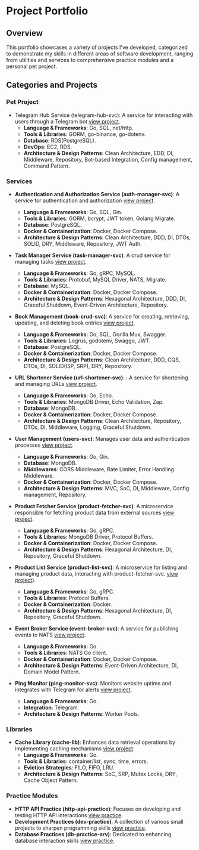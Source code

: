 # Project Portfolio

## Overview
This portfolio showcases a variety of projects I've developed, categorized to demonstrate my skills in different areas of software development, ranging from utilities and services to comprehensive practice modules and a personal pet project.

## Categories and Projects

### Pet Project

- Telegram Hub Service (telegram-hub-svc): A service for interacting with users through a Telegram bot [view project](https://github.com/bohexists/telegram-hub-svc).
  - **Language & Frameworks**: Go, SQL, net/http.
  - **Tools & Libraries**: GORM, go-binance, go-dotenv.
  - **Database**: RDS(PostgreSQL).
  - **DevOps**: EC2, RDS.
  - **Architecture & Design Patterns**: Clean Architecture, EDD, DI, Middleware, Repository, Bot-based Integration, Config management, Command Pattern.

### Services

- **Authentication and Authorization Service (auth-manager-svc)**: A service for authentication and authorization [view project](https://github.com/bohexists/auth-manager-svc).
  - **Language & Frameworks**: Go, SQL, Gin.
  - **Tools & Libraries**: GORM, bcrypt, JWT token, Golang Migrate.
  - **Database**: PostgreSQL.
  - **Docker & Containerization**: Docker, Docker Compose.
  - **Architecture & Design Patterns**: Clean Architecture, DDD, DI, DTOs, SOLID, DRY, Middleware, Repository, JWT Auth.


- **Task Manager Service (task-manager-svc)**: A crud service for managing tasks [view project](https://github.com/bohexists/auth-manager-svc).
  - **Language & Frameworks**: Go, gRPC, MySQL.
  - **Tools & Libraries**: Protobuf, MySQL Driver, NATS, Migrate.
  - **Database**: MySQL.
  - **Docker & Containerization**: Docker, Docker Compose.
  - **Architecture & Design Patterns**: Hexagonal Architecture, DDD, DI, Graceful Shutdown, Event-Driven Architecture, Repository.


- **Book Management (book-crud-svc)**: A service for creating, retrieving, updating, and deleting book entries [view project](https://github.com/bohexists/book-crud-svc).
  - **Language & Frameworks**: Go, SQL, Gorilla Mux, Swagger.
  - **Tools & Libraries**: Logrus, godotenv, Swaggo, JWT.
  - **Database**: PostgreSQL.
  - **Docker & Containerization**: Docker, Docker Compose.
  - **Architecture & Design Patterns**: Clean Architecture, DDD, CQS, DTOs, DI, SOLID(ISP, SRP), DRY, Repository.


- **URL Shortener Service (url-shortener-svc)**: : A service for shortening and managing URLs [view project](https://github.com/bohexists/url-shortener-svc).
  - **Language & Frameworks**: Go, Echo.
  - **Tools & Libraries**: MongoDB Driver, Echo Validation, Zap.
  - **Database**: MongoDB.
  - **Docker & Containerization**: Docker, Docker Compose.
  - **Architecture & Design Patterns**: Clean Architecture, Repository, DTOs, DI, Middleware, Logging, Graceful Shutdown.


- **User Management (users-svc)**: Manages user data and authentication processes [view project](https://github.com/bohexists/users-svc).
    - **Language & Frameworks**: Go, Gin.
    - **Database**: MongoDB.
    - **Middlewares**: CORS Middleware, Rate Limiter, Error Handling Middleware.
    - **Docker & Containerization**: Docker, Docker Compose.
    - **Architecture & Design Patterns**: MVC, SoC, DI, Middleware, Config management, Repository.


- **Product Fetcher Service (product-fetcher-svc)**: A microservice responsible for fetching product data from external sources [view project](https://github.com/bohexists/product-fetcher-svc).
  - **Language & Frameworks**: Go, gRPC.
  - **Tools & Libraries**: MongoDB Driver, Protocol Buffers.
  - **Docker & Containerization**: Docker, Docker Compose.
  - **Architecture & Design Patterns**: Hexagonal Architecture, DI, Repository, Graceful Shutdown.


- **Product List Service (product-list-svc)**: A microservice for listing and managing product data, interacting with product-fetcher-svc. [view project](https://github.com/bohexists/product-list-svc)).
  - **Language & Frameworks**: Go, gRPC.
  - **Tools & Libraries**: Protocol Buffers.
  - **Docker & Containerization**: Docker.
  - **Architecture & Design Patterns**: Hexagonal Architecture, DI, Repository, Graceful Shutdown.


- **Event Broker Service (event-broker-svc)**: A service for publishing events to NATS [view project](https://github.com/bohexists/event-broker-svc).
  - **Language & Frameworks**: Go.
  - **Tools & Libraries**: NATS Go client.
  - **Docker & Containerization**: Docker, Docker Compose.
  - **Architecture & Design Patterns**: Event-Driven Architecture, DI, Domain Model Pattern.
  

- **Ping Monitor (ping-monitor-svc)**: Monitors website uptime and integrates with Telegram for alerts [view project](https://github.com/bohexists/ping-monitor-svc).
   - **Language & Frameworks**: Go.
   - **Integration**: Telegram.
   - **Architecture & Design Patterns**: Worker Pools.


### Libraries
- **Cache Library (cache-lib)**: Enhances data retrieval operations by implementing caching mechanisms [view project](https://github.com/bohexists/cache-lib).
   - **Language & Frameworks**: Go.
   - **Tools & Libraries**: container/list, sync, time, errors.
   - **Eviction Strategies**: FILO, FIFO, LRU.
   - **Architecture & Design Patterns**: SoC, SRP, Mutex Locks, DRY, Cache Object Pattern.

### Practice Modules
- **HTTP API Practice (http-api-practice)**: Focuses on developing and testing HTTP API interactions [view practice](https://github.com/bohexists/http-api-practice).
- **Development Practices (dev-practice)**: A collection of various small projects to sharpen programming skills [view practice](https://github.com/bohexists/dev-practice).
- **Database Practices (db-practice-srv)**: Dedicated to enhancing database interaction skills [view practice](https://github.com/bohexists/db-practice-srv).

